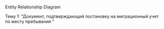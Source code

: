 Entity Relationship Diagram

Тему 1: "Документ, подтверждающий постановку на миграционный учет по месту пребывания "

